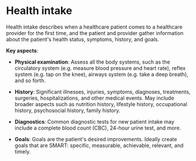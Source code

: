 <!--
source: gpt-3 + jph editing
tags: tests
-->

# Health intake

Health intake describes when a healthcare patient comes to a healthcare provider for the first time, and the patient and provider gather information about the patient's health status, symptoms, history, and goals.

**Key aspects**:

* **Physical examination**: Assess all the body systems, such as the circulatory system (e.g. measure blood pressure and heart rate), reflex system (e.g. tap on the knee), airways system (e.g. take a deep breath), and so forth.

* **History**: Significant illnesses, injuries, symptoms, diagnoses, treatments, surgeries, hospitalizations, and other medical events.
May include broader aspects such as nutrition history, lifestyle history, occupational history, psychosocial history, family history.

* **Diagnostics**: Common diagnostic tests for new patient intake may include a complete blood count (CBC), 24-hour urine test, and more.
 
* **Goals**: Goals are the patient's desired improvements. Ideally create goals that are SMART: specific, measurable, achievable, relevant, and timely.
